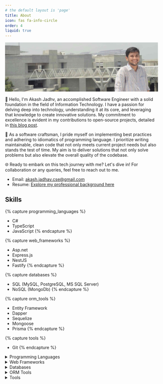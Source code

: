 ```yaml
---
# the default layout is 'page'
title: About
icon: fas fa-info-circle
order: 4
liquid: true
---
```


![banner](/assets/img/about/akash.jpg)

👋 Hello, I'm Akash Jadhv, an accomplished Software Engineer with a solid foundation in the field of Information Technology. I have a passion for delving deep into technology, understanding it at its core, and leveraging that knowledge to create innovative solutions. My commitment to excellence is evident in my contributions to open-source projects, detailed in [this blog post](/posts/open-source-contributions).

🚀 As a software craftsman, I pride myself on implementing best practices and adhering to idiomatics of programming language. I prioritize writing maintainable, clean code that not only meets current project needs but also stands the test of time. My aim is to deliver solutions that not only solve problems but also elevate the overall quality of the codebase.

🌐 Ready to embark on this tech journey with me? Let's dive in! For collaboration or any queries, feel free to reach out to me.

- Email: [akash.jadhav.cse@gmail.com](mailto:akash.jadhav.cse@gmail.com)
- Resume: [Explore my professional background here](/assets/misc/Resume.pdf)

## Skills

{% capture programming_languages %}
- C#
- TypeScript
- JavaScript
{% endcapture %}

{% capture web_frameworks %}
- Asp.net
- Express.js
- NestJS
- Fastify
{% endcapture %}

{% capture databases %}
- SQL (MySQL, PostgreSQL, MS SQL Server)
- NoSQL (MongoDb)
{% endcapture %}

{% capture orm_tools %}
- Entity Framework
- Dapper
- Sequelize
- Mongoose
- Prisma
{% endcapture %}

{% capture tools %}
- Git
{% endcapture %}

<details>
<summary>Programming Languages</summary>

{{ programming_languages | markdownify }}
</details>

<details>
<summary>Web Frameworks</summary>

{{ web_frameworks | markdownify }}
</details>

<details>
<summary>Databases</summary>

{{ databases | markdownify }}
</details>

<details>
<summary>ORM Tools</summary>

{{ orm_tools | markdownify }}
</details>

<details>
<summary>Tools</summary>

{{ tools | markdownify }}
</details>